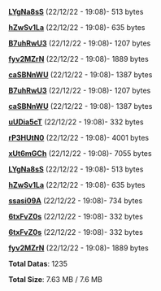 [**LYgNa8sS**](/data/LYgNa8sS.txt) (22/12/22 - 19:08)- 513 bytes

[**hZwSv1La**](/data/hZwSv1La.txt) (22/12/22 - 19:08)- 635 bytes

[**B7uhRwU3**](/data/B7uhRwU3.txt) (22/12/22 - 19:08)- 1207 bytes

[**fyv2MZrN**](/data/fyv2MZrN.txt) (22/12/22 - 19:08)- 1889 bytes

[**caSBNnWU**](/data/caSBNnWU.txt) (22/12/22 - 19:08)- 1387 bytes

[**B7uhRwU3**](/data/B7uhRwU3.txt) (22/12/22 - 19:08)- 1207 bytes

[**caSBNnWU**](/data/caSBNnWU.txt) (22/12/22 - 19:08)- 1387 bytes

[**uUDia5cT**](/data/uUDia5cT.txt) (22/12/22 - 19:08)- 332 bytes

[**rP3HUtN0**](/data/rP3HUtN0.txt) (22/12/22 - 19:08)- 4001 bytes

[**xUt6mGCh**](/data/xUt6mGCh.txt) (22/12/22 - 19:08)- 7055 bytes

[**LYgNa8sS**](/data/LYgNa8sS.txt) (22/12/22 - 19:08)- 513 bytes

[**hZwSv1La**](/data/hZwSv1La.txt) (22/12/22 - 19:08)- 635 bytes

[**ssasi09A**](/data/ssasi09A.txt) (22/12/22 - 19:08)- 734 bytes

[**6txFvZ0s**](/data/6txFvZ0s.txt) (22/12/22 - 19:08)- 332 bytes

[**6txFvZ0s**](/data/6txFvZ0s.txt) (22/12/22 - 19:08)- 332 bytes

[**fyv2MZrN**](/data/fyv2MZrN.txt) (22/12/22 - 19:08)- 1889 bytes

**Total Datas**: 1235

**Total Size**: 7.63 MB / 7.6 MB